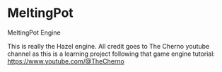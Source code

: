 # MeltingPot
MeltingPot Engine

This is really the Hazel engine.  All credit goes to The Cherno youtube channel as this is a learning project following that game engine tutorial: https://www.youtube.com/@TheCherno
